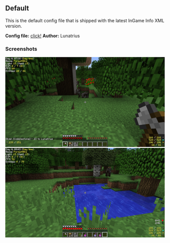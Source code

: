 ## Default
This is the default config file that is shipped with the latest InGame Info XML version.

**Config file:** [click!](InGameInfo-Lunatrius-default.xml)
**Author:** Lunatrius

### Screenshots
![](InGameInfo-Lunatrius-default-001.png)
![](InGameInfo-Lunatrius-default-002.png)
